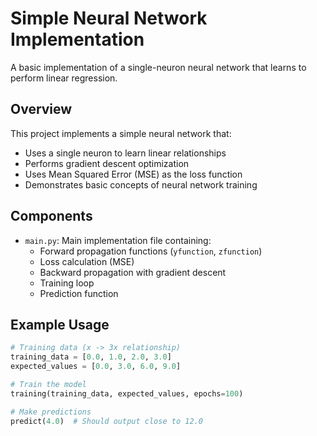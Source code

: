 # Simple Neural Network Implementation

A basic implementation of a single-neuron neural network that learns to perform linear regression.

## Overview

This project implements a simple neural network that:
- Uses a single neuron to learn linear relationships
- Performs gradient descent optimization
- Uses Mean Squared Error (MSE) as the loss function
- Demonstrates basic concepts of neural network training

## Components

- `main.py`: Main implementation file containing:
  - Forward propagation functions (`yfunction`, `zfunction`)
  - Loss calculation (MSE)
  - Backward propagation with gradient descent
  - Training loop
  - Prediction function

## Example Usage

```python
# Training data (x -> 3x relationship)
training_data = [0.0, 1.0, 2.0, 3.0]
expected_values = [0.0, 3.0, 6.0, 9.0]

# Train the model
training(training_data, expected_values, epochs=100)

# Make predictions
predict(4.0)  # Should output close to 12.0